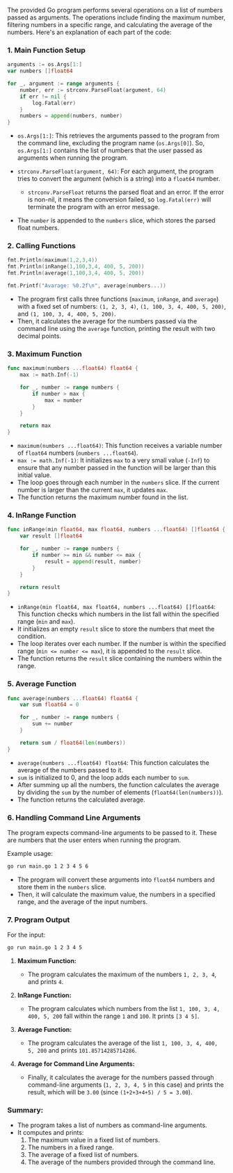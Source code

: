 The provided Go program performs several operations on a list of numbers passed as arguments. The operations include finding the maximum number, filtering numbers in a specific range, and calculating the average of the numbers. Here's an explanation of each part of the code:

### 1. **Main Function Setup**
```go
arguments := os.Args[1:]
var numbers []float64

for _, argument := range arguments {
	number, err := strconv.ParseFloat(argument, 64)
	if err != nil {
		log.Fatal(err)
	}
	numbers = append(numbers, number)
}
```
- `os.Args[1:]`: This retrieves the arguments passed to the program from the command line, excluding the program name (`os.Args[0]`). So, `os.Args[1:]` contains the list of numbers that the user passed as arguments when running the program.
  
- `strconv.ParseFloat(argument, 64)`: For each argument, the program tries to convert the argument (which is a string) into a `float64` number.
  - `strconv.ParseFloat` returns the parsed float and an error. If the error is non-nil, it means the conversion failed, so `log.Fatal(err)` will terminate the program with an error message.

- The `number` is appended to the `numbers` slice, which stores the parsed float numbers.

### 2. **Calling Functions**
```go
fmt.Println(maximum(1,2,3,4))
fmt.Println(inRange(1,100,3,4, 400, 5, 200))
fmt.Println(average(1,100,3,4, 400, 5, 200))

fmt.Printf("Avarage: %0.2f\n", average(numbers...))
```
- The program first calls three functions (`maximum`, `inRange`, and `average`) with a fixed set of numbers: `(1, 2, 3, 4)`, `(1, 100, 3, 4, 400, 5, 200)`, and `(1, 100, 3, 4, 400, 5, 200)`.
- Then, it calculates the average for the numbers passed via the command line using the `average` function, printing the result with two decimal points.

### 3. **Maximum Function**
```go
func maximum(numbers ...float64) float64 {
	max := math.Inf(-1)

	for _, number := range numbers {
		if number > max {
			max = number
		}
	}

	return max
}
```
- `maximum(numbers ...float64)`: This function receives a variable number of `float64` numbers (`numbers ...float64`).
- `max := math.Inf(-1)`: It initializes `max` to a very small value (`-Inf`) to ensure that any number passed in the function will be larger than this initial value.
- The loop goes through each number in the `numbers` slice. If the current number is larger than the current `max`, it updates `max`.
- The function returns the maximum number found in the list.

### 4. **InRange Function**
```go
func inRange(min float64, max float64, numbers ...float64) []float64 {
	var result []float64

	for _, number := range numbers {
		if number >= min && number <= max {
			result = append(result, number)
		}
	}

	return result
}
```
- `inRange(min float64, max float64, numbers ...float64) []float64`: This function checks which numbers in the list fall within the specified range (`min` and `max`).
- It initializes an empty `result` slice to store the numbers that meet the condition.
- The loop iterates over each number. If the number is within the specified range (`min <= number <= max`), it is appended to the `result` slice.
- The function returns the `result` slice containing the numbers within the range.

### 5. **Average Function**
```go
func average(numbers ...float64) float64 {
	var sum float64 = 0

	for _, number := range numbers {
		sum += number
	}

	return sum / float64(len(numbers))
}
```
- `average(numbers ...float64) float64`: This function calculates the average of the numbers passed to it.
- `sum` is initialized to 0, and the loop adds each number to `sum`.
- After summing up all the numbers, the function calculates the average by dividing the `sum` by the number of elements (`float64(len(numbers))`).
- The function returns the calculated average.

### 6. **Handling Command Line Arguments**
The program expects command-line arguments to be passed to it. These are numbers that the user enters when running the program.

Example usage:
```bash
go run main.go 1 2 3 4 5 6
```

- The program will convert these arguments into `float64` numbers and store them in the `numbers` slice.
- Then, it will calculate the maximum value, the numbers in a specified range, and the average of the input numbers.

### 7. **Program Output**
For the input:
```bash
go run main.go 1 2 3 4 5
```

1. **Maximum Function:**
   - The program calculates the maximum of the numbers `1, 2, 3, 4`, and prints `4`.

2. **InRange Function:**
   - The program calculates which numbers from the list `1, 100, 3, 4, 400, 5, 200` fall within the range `1` and `100`. It prints `[3 4 5]`.

3. **Average Function:**
   - The program calculates the average of the list `1, 100, 3, 4, 400, 5, 200` and prints `101.85714285714286`.

4. **Average for Command Line Arguments:**
   - Finally, it calculates the average for the numbers passed through command-line arguments (`1, 2, 3, 4, 5` in this case) and prints the result, which will be `3.00` (since `(1+2+3+4+5) / 5 = 3.00`).

### Summary:
- The program takes a list of numbers as command-line arguments.
- It computes and prints:
  1. The maximum value in a fixed list of numbers.
  2. The numbers in a fixed range.
  3. The average of a fixed list of numbers.
  4. The average of the numbers provided through the command line.

